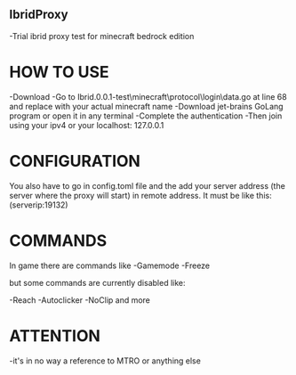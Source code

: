 ## IbridProxy
-Trial ibrid proxy test for minecraft bedrock edition

# HOW TO USE

-Download
-Go to Ibrid.0.0.1-test\minecraft\protocol\login\data.go at line 68 and replace with your actual minecraft name
-Download jet-brains GoLang program or open it in any terminal
-Complete the authentication
-Then join using your ipv4 or your localhost: 127.0.0.1

# CONFIGURATION

You also have to go in config.toml file and the add your server address (the server where the proxy will start) in remote address.
It must be like this: (serverip:19132)

# COMMANDS

In game there are commands like
-Gamemode
-Freeze

but some commands are currently disabled like:

-Reach
-Autoclicker
-NoClip
and more

# ATTENTION

-it's in no way a reference to MTRO or anything else

